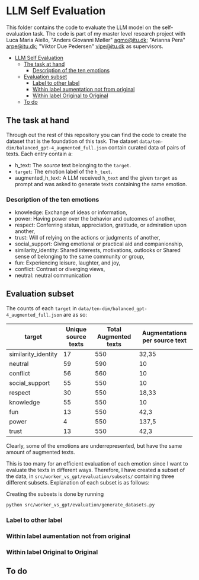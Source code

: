 # LLM Self Evaluation

This folder contains the code to evaluate the LLM model on the self-evaluation task. The code is part of my master level research project with Luca Maria Aiello, "Anders Giovanni Møller" <agmo@itu.dk>; "Arianna Pera" <arpe@itu.dk>; "Viktor Due Pedersen" <vipe@itu.dk> as supervisors.

- [LLM Self Evaluation](#llm-self-evaluation)
  - [The task at hand](#the-task-at-hand)
    - [Description of the ten emotions](#description-of-the-ten-emotions)
  - [Evaluation subset](#evaluation-subset)
    - [Label to other label](#label-to-other-label)
    - [Within label aumentation not from original](#within-label-aumentation-not-from-original)
    - [Within label Original to Original](#within-label-original-to-original)
  - [To do](#to-do)

## The task at hand

Through out the rest of this repository you can find the code to create the dataset that is the foundation of this task. The dataset `data/ten-dim/balanced_gpt-4_augmented_full.json` contain curated data of pairs of texts. Each entry contain a:

- h_text: The *source* text belonging to the `target`.
- `target`: The emotion label of the `h_text`.
- augmented_h_text: A LLM received `h_text` and the given `target` as prompt and was asked to generate texts containing the same emotion.

### Description of the ten emotions

- knowledge: Exchange of ideas or information,
- power: Having power over the behavior and outcomes of another,
- respect: Conferring status, appreciation, gratitude, or admiration upon another,
- trust: Will of relying on the actions or judgments of another,
- social_support: Giving emotional or practical aid and companionship,
- similarity_identity: Shared interests, motivations, outlooks or Shared sense of belonging to the same community or group,
- fun: Experiencing leisure, laughter, and joy,
- conflict: Contrast or diverging views,
- neutral: neutral communication

## Evaluation subset

The counts of each `target` in `data/ten-dim/balanced_gpt-4_augmented_full.json` are as so:

| target              | Unique source texts | Total Augmented texts | Augmentations per source text |
| ------------------- | ------------------- | --------------------- | ----------------------------- |
| similarity_identity | 17                  | 550                   | 32,35                         |
| neutral             | 59                  | 590                   | 10                            |
| conflict            | 56                  | 560                   | 10                            |
| social_support      | 55                  | 550                   | 10                            |
| respect             | 30                  | 550                   | 18,33                         |
| knowledge           | 55                  | 550                   | 10                            |
| fun                 | 13                  | 550                   | 42,3                          |
| power               | 4                   | 550                   | 137,5                         |
| trust               | 13                  | 550                   | 42,3                          |

Clearly, some of the emotions are underrepresented, but have the same amount of augmented texts.

This is too many for an efficient evaluation of each emotion since I want to evaluate the texts in different ways. Therefore, I have created a subset of the data, in  `src/worker_vs_gpt/evaluation/subsets/` containing three different subsets. Explanation of each subset is as follows:

Creating the subsets is done by running

```bash
python src/worker_vs_gpt/evaluation/generate_datasets.py
```

### Label to other label

### Within label aumentation not from original

### Within label Original to Original

## To do

